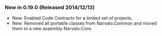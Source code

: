 ### New in 0.19.0 (Released 2014/12/13)
- New: Enabled Code Contracts for a limited set of projects.
- New: Removed all portable classes from Narvalo.Common
  and moved them to a new assembly Narvalo.Core.
